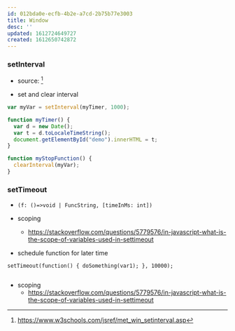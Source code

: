 ```yaml
---
id: 012bda0e-ecfb-4b2e-a7cd-2b75b77e3003
title: Window
desc: ''
updated: 1612724649727
created: 1612650742872
---
```


### setInterval
- source: [^1]
<!-- -->

- set and clear interval
```js
var myVar = setInterval(myTimer, 1000);

function myTimer() {
  var d = new Date();
  var t = d.toLocaleTimeString();
  document.getElementById("demo").innerHTML = t;
}

function myStopFunction() {
  clearInterval(myVar);
} 

```

### setTimeout

- `(f: ()=>void | FuncString, [timeInMs: int])`
- scoping
    - https://stackoverflow.com/questions/5779576/in-javascript-what-is-the-scope-of-variables-used-in-settimeout

- schedule function for later time

```
setTimeout(function() { doSomething(var1); }, 10000);


```

- scoping
    - https://stackoverflow.com/questions/5779576/in-javascript-what-is-the-scope-of-variables-used-in-settimeout
[^1]: https://www.w3schools.com/jsref/met_win_setinterval.asp
